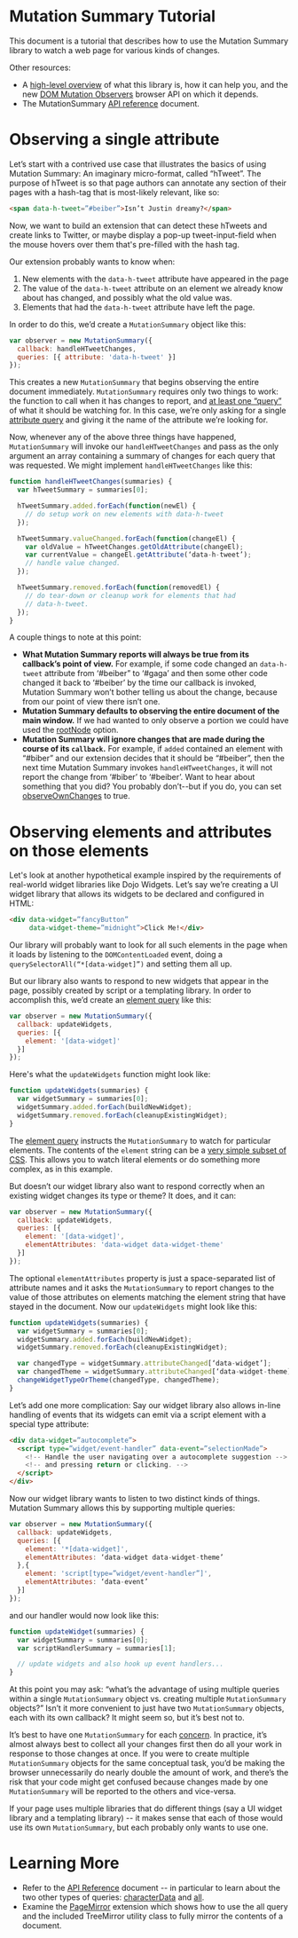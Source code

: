 # Mutation Summary Tutorial #

This document is a tutorial that describes how to use the Mutation Summary library to watch a web page for various kinds of changes.

Other resources:
  * A [high-level overview](https://github.com/rafaelw/mutation-summary) of what this library is, how it can help you, and the new [DOM Mutation Observers](http://dvcs.w3.org/hg/domcore/raw-file/tip/Overview.html#mutation-observers) browser API on which it depends.
  * The MutationSummary [API reference](APIReference.md) document.

# Observing a single attribute #

Let’s start with a contrived use case that illustrates the basics of using Mutation Summary: An imaginary micro-format, called “hTweet”. The purpose of hTweet is so that page authors can annotate any section of their pages with a hash-tag that is most-likely relevant, like so:

```html
<span data-h-tweet=”#beiber”>Isn’t Justin dreamy?</span>
```

Now, we want to build an extension that can detect these hTweets and create links to Twitter, or maybe display a pop-up tweet-input-field when the mouse hovers over them that's pre-filled with the hash tag.

Our extension probably wants to know when:
  1. New elements with the `data-h-tweet` attribute have appeared in the page
  1. The value of the `data-h-tweet` attribute on an element we already know about has changed, and possibly what the old value was.
  1. Elements that had the `data-h-tweet` attribute have left the page.

In order to do this, we’d create a `MutationSummary` object like this:

```javascript
var observer = new MutationSummary({
  callback: handleHTweetChanges,
  queries: [{ attribute: 'data-h-tweet' }]
});
```

This creates a new `MutationSummary` that begins observing the entire document immediately. `MutationSummary` requires only two things to work: the function to call when it has changes to report, and [at least one “query”](APIReference.md#configuration-options) of what it should be watching for. In this case, we’re only asking for a single [attribute query](APIReference.md#the-attribute-query) and giving it the name of the attribute we’re looking for.

Now, whenever any of the above three things have happened, `MutationSummary` will invoke our `handleHTweetChanges` and pass as the only argument an array containing a summary of changes for each query that was requested. We might implement `handleHTweetChanges` like this:

```javascript
function handleHTweetChanges(summaries) {
  var hTweetSummary = summaries[0];

  hTweetSummary.added.forEach(function(newEl) {
    // do setup work on new elements with data-h-tweet
  });

  hTweetSummary.valueChanged.forEach(function(changeEl) {
    var oldValue = hTweetChanges.getOldAttribute(changeEl);
    var currentValue = changeEl.getAttribute(‘data-h-tweet’);
    // handle value changed.
  });

  hTweetSummary.removed.forEach(function(removedEl) {
    // do tear-down or cleanup work for elements that had    
    // data-h-tweet.
  });
}
```

A couple things to note at this point:
  * **What Mutation Summary reports will always be true from its callback’s point of view.** For example, if some code changed an `data-h-tweet` attribute from ‘#beiber” to ‘#gaga’ and then some other code changed it back to ‘#beiber’ by the time our callback is invoked, Mutation Summary won’t bother telling us about the change, because from our point of view there isn’t one.
  * **Mutation Summary defaults to observing the entire document of the main window.** If we had wanted to only observe a portion we could have used the [rootNode](APIReference.md#configuration-options) option.
  * **Mutation Summary will ignore changes that are made during the course of its `callback`.** For example, if `added` contained an element with “#biber” and our extension decides that it should be “#beiber”, then the next time Mutation Summary invokes `handleHTweetChanges`, it will not report the change from ‘#biber’ to ‘#beiber’. Want to hear about something that you did? You probably don’t--but if you do, you can set [observeOwnChanges](APIReference.md#configuration-options) to true.

# Observing elements and attributes on those elements #

Let's look at another hypothetical example inspired by the requirements of real-world widget libraries like Dojo Widgets. Let’s say we’re creating a UI widget library that allows its widgets to be declared and configured in HTML:

```html
<div data-widget=”fancyButton”   
     data-widget-theme=”midnight”>Click Me!</div>
```

Our library will probably want to look for all such elements in the page when it loads by listening to the `DOMContentLoaded` event, doing a `querySelectorAll(“*[data-widget]”)` and setting them all up.

But our library also wants to respond to new widgets that appear in the page, possibly created by script or a templating library. In order to accomplish this, we’d create an [element query](APIReference.md#the-element-query) like this:

```javascript
var observer = new MutationSummary({
  callback: updateWidgets,
  queries: [{
    element: '[data-widget]'
  }]
});
```

Here's what the `updateWidgets` function might look like:

```javascript
function updateWidgets(summaries) {
  var widgetSummary = summaries[0];
  widgetSummary.added.forEach(buildNewWidget);
  widgetSummary.removed.forEach(cleanupExistingWidget);
}
```

The [element query](APIReference.md#the-element-query) instructs the `MutationSummary` to watch for particular elements. The contents of the `element` string can be a [very simple subset of CSS](APIReference.md#supported-selector-syntax). This allows you to watch literal elements or do something more complex, as in this example.

But doesn’t our widget library also want to respond correctly when an existing widget changes its type or theme? It does, and it can:

```javascript
var observer = new MutationSummary({
  callback: updateWidgets,
  queries: [{
    element: '[data-widget]',
    elementAttributes: 'data-widget data-widget-theme'
  }]
});
```

The optional `elementAttributes` property is just a space-separated list of attribute names and it asks the `MutationSummary` to report changes to the value of those attributes on elements matching the element string that have stayed in the document. Now our `updateWidgets` might look like this:

```javascript
function updateWidgets(summaries) {
  var widgetSummary = summaries[0];
  widgetSummary.added.forEach(buildNewWidget);
  widgetSummary.removed.forEach(cleanupExistingWidget);

  var changedType = widgetSummary.attributeChanged[‘data-widget’];
  var changedTheme = widgetSummary.attributeChanged[‘data-widget-theme];
  changeWidgetTypeOrTheme(changedType, changedTheme);
}
```

Let’s add one more complication: Say our widget library also allows in-line handling of events that its widgets can emit via a script element with a special type attribute:

```html
<div data-widget=”autocomplete”>
  <script type=”widget/event-handler” data-event=”selectionMade”>
    <!-- Handle the user navigating over a autocomplete suggestion -->
    <!-- and pressing return or clicking. -->
  </script>
</div>
```

Now our widget library wants to listen to two distinct kinds of things. Mutation Summary allows this by supporting multiple queries:

```javascript
var observer = new MutationSummary({
  callback: updateWidgets,
  queries: [{
    element: '*[data-widget]',
    elementAttributes: ‘data-widget data-widget-theme’
  },{
    element: 'script[type=”widget/event-handler”]',
    elementAttributes: ‘data-event’
  }]
});
```

and our handler would now look like this:

```javascript
function updateWidget(summaries) {
  var widgetSummary = summaries[0];
  var scriptHandlerSummary = summaries[1];

  // update widgets and also hook up event handlers...
}
```

At this point you may ask: “what’s the advantage of using multiple queries within a single `MutationSummary` object vs. creating multiple `MutationSummary` objects?” Isn’t it more convenient to just have two `MutationSummary` objects, each with its own callback? It might seem so, but it’s best not to.

It’s best to have one `MutationSummary` for each [concern](http://en.wikipedia.org/wiki/Concern_(computer_science)). In practice, it’s almost always best to collect all your changes first then do all your work in response to those changes at once. If you were to create multiple `MutationSummary` objects for the same conceptual task, you’d be making the browser unnecessarily do nearly double the amount of work, and there’s the risk that your code might get confused because changes made by one `MutationSummary` will be reported to the others and vice-versa.

If your page uses multiple libraries that do different things (say a UI widget library and a templating library) -- it makes sense that each of those would use its own `MutationSummary`, but each probably only wants to use one.

# Learning More #

  * Refer to the [API Reference](APIReference.md) document -- in particular to learn about the two other types of queries: [characterData](APIReference.md#the-characterdata-query) and [all](APIReference.md#the-all-query).
  * Examine the [PageMirror](examples/pagemirror_extension) extension which shows how to use the all query and the included TreeMirror utility class to fully mirror the contents of a document.
